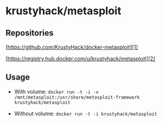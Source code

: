 # krustyhack/metasploit

## Repositories

[https://github.com/KrustyHack/docker-metasploit][1]

[https://registry.hub.docker.com/u/krustyhack/metasploit][2]

## Usage

* With volume: ``docker run -t -i -v /mnt/metasploit:/usr/share/metasploit-framework krustyhack/metasploit``

* Without volume: ``docker run -t -i krustyhack/metasploit``


  [1]: https://github.com/KrustyHack/docker-metasploit
  [2]: https://registry.hub.docker.com/u/krustyhack/metasploit